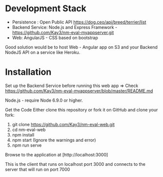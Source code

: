 Development Stack
=================
- Persistence : Open Public API https://dog.ceo/api/breed/terrier/list
- Backend Service: Node.js and Express Framework - https://github.com/Kay3/nm-eval-myappserver.git
- Web: AngularJS - CSS based on bootstrap

Good solution would be to host Web - Angular app on S3 and your Backend NodeJS API on a service like Heroku. 

Installation
============
Set up the Backend Service before running this web app => Check https://github.com/Kay3/nm-eval-myappserver/blob/master/README.md

Node.js - require Node 6.9.0 or higher.

Get the Code
Either clone this repository or fork it on GitHub and clone your fork:
1) git clone https://github.com/Kay3/nm-eval-web.git
2) cd nm-eval-web
3) npm install
4) npm start (Ignore the warnings and error)
5) npm run serve

Browse to the application at [http://localhost:3000]

This is the client that runs on localhost port 3000 and connects to the server that will run on port 7000
